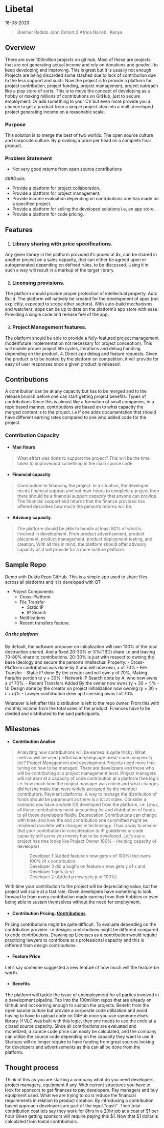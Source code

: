 # Libetal

16-08-2020

> Breimer Radido John
> Cohort 2
> Africa
> Nairobi, Kenya

## Overview
There are over 100million projects on git hub. Most of these are projects that are not generating actual income and rely on donations and goodwill to keep developing and improving. This is great but it is usually not enough. Projects are being discarded some stashed due to lack of contribution due to the less support and such. 
Now the project is to provide a platform for project contribution, project funding, project management, project outreach like a play store of sorts. This is to move the concept of developing as a hobby or making millions of contributions on GitHub, just to secure employment. Or add something to your CV but even more provide you a chance to get a product from a simple project idea into a multi developed project generating income on a reasonable scale. 

### Purpose
This solution is to merge the best of two worlds. The open source culture and corporate culture. 
By providing a price per head on a complete final product. 

### Problem Statement
- Not very good returns from open source contributions  

###Goals
- Provide a platform for project collaboration.
- Provide a platform for project management.
- Provide income evaluation depending on contributions one has made on a specified project. 
- Provide a platform for selling the developed solutions i.e, an app store.
- Provide a platform for code pricing.

## Features 
1. ### Library sharing with price specifications. 
Any given library in the platform provided it’s priced at $x, can be shared in another 
project on a sales capacity, 
that can either be agreed upon or autogenerated depending on defined rules, to be discussed. 
Using it in such a way will result in a markup of the target library.

2. ### Licensing provisions. 
The platform should provide proper protection of intellectual property. 
Auto Build.
The platform will natively be created for the development of apps (not explicitly, 
expected to scope other sectors).  With auto-build mechanisms and watchers, 
apps can be up to date on the platform’s app store with ease. 
Providing a single code and release feel of the app. 

3. ### Project Management features.
The platform should be able to provide a fully-featured project management 
model(future implementation not necessary for project conception). 
This will enable proper project life cycles, iterations and debug 
handling depending on the product.
4. Direct app debug and feature requests. 
Given the product is to be hosted by the platform on competition, 
it will provide for easy of user responses once a given product is released. 

## Contributions
A contribution can be at any capacity but has to be merged and to the release brunch before one can start getting project benefits. 
Types of contributions
Since this is almost like a formation of small companies, in a repo based manner, contributions are based on to what capacity the merged content is to the project. i.e if one adds documentation that should have different earning rates compared to one who added code for the project. 

### Contribution Capacity
- #### Man Hours
> What effort was done to support the project? 
This will be the time taken to improve/add something in the main source code.

- #### Financial capacity
> Contribution to financing the project.
In a situation, the developer needs financial support and not man-hours to 
complete a project then there should be a financial support capacity that anyone can provide. 
The financial support and returns that the finance provided has offered describes how much the person’s returns will be.

- #### Advisory capacity.
> The platform should be able to handle at least 80% of what is involved in development. 
From product advertisement, product placement, product management, product deployment testing, and creation. 
With all this in mind, the platform should offer advisory capacity as it will provide for a more mature platform. 

## Sample Repo
Demo with Dukto Repo GitHub.
This is a simple app used to share files across all platforms and it is developed with QT
- Project Components
    - Cross-Platform
    - File Transfer 
	    - Static IP
	    - IP Search
	- Notifications
    - Recent transfers feature.
##### On the platform 
By default, the software proposer on initialization will own 100% of the total destruction shared. 
And a fixed 20-30% or X%(TBD) share i.e and leaving 70-80% share to contributions.
20-30% is just with respect to owning the base Ideology and secure the person’s Intellectual Property. 
    - Cross-Platform contribution was done by X and will now own, x of  70%
    - File Transfer
        - Static IP done By the creator and will own y of 70%. Making hers/his portion to y + 30%
        - Network IP Search done by A, who now owns a of 70%. 
    - Recent Transfers Added By the owner now owns (y + 30 + r)%
    - UI Design done by the creator on project initialization now owning (y + 30 + r + u)%
    - Lawyer contribution drew up Licensing owns l of 70%


Whatever is left after this distribution is left to the repo owner. 
From this with monthly income from the total sales of the product. 
Finances have to be divided and distributed to the said participants.

## Milestones
- #### Contribution Analise
>Analyzing how contributions will be earned is quite tricky. What metrics will be used
 performance/language used/ code complexity etc?
Project Management and development
Projects need more fine-tuning on how to be managed.
There are developers and those who will be contributing at a project management level. Project managers will not earn at a capacity of code contribution at a platform time logic i.e. how much time the project manager was online and what changes did he/she make that were widely accepted by the member contributors. 
Payment platforms.
A way to manage the distribution of funds should be paramount as there is a lot at stake. Consider a scenario you have a whole OS developed from the platform, i.e. Linux, all those contributions need accounting for and distribution of funds to all those developers fluidly.
Deprecation
Contributions can change with time, and how the and contribution one committed might be rendered obsolete with changes in technology. Thus a way to ensure that your contribution in consideration to IP guidelines or code capacity still earns you money has to be developed. Let’s say a project has tree looks like
Project Owner 100% - (helping capacity of developer)
>> Developer 1 (Added feature x now gets x of 100%) but owns 100% of x contribution  
>> Developer 3 did a bugfix on feature x now gets y of x and Developer 1 gets (x-y)  
>> Developer 2 (Added p now gets p of 100%)

With time your contribution to the project will be depreciating value, 
but the project will scale at a fast rate. Given developers have something to look forward to 
from every contribution made earning from their hobbies or even being able to sustain 
themselves without the need for employment.

- #### Contribution Pricing. [Contributions](modules/repos/contributions/README.md)
Pricing contributions might be quite difficult. To evaluate depending on the contribution provider. 
i.e designs contributions might be different compared to code contributions. 
Drawing up Licenses as a contribution would require practicing lawyers to contribute 
at a professional capacity and this is different from design contributions. 

- #### Feature Price
Let’s say someone suggested a new feature of how much will the feature be worth.

- #### Benefits
The platform will tackle the issue of unemployment for all parties involved in a development pipeline. 
Tap into the 100million repos that are already on Github and not earning enough to sustain the projects. 
Benefit from the open source culture but provide a corporate code utilization and avoid having to
have to upload code on GitHub once you use someone else’s library. 
If VLC was built with this logic, then one needs to use the code at a closed source capacity. 
Since all contributions are evaluated and monetized, 
a source code price can easily be calculated, and the company can utilize 
the source code depending on the capacity they want to use it. 
Startups will no longer require to have funding from great sources looking for developers 
and advertisements as this can all be done from the platform. 


## Thought process
Think of this as you are starting a company what do you need 
developers, project managers, equipment if any. 
With current structures you have to look for sponsors to get finances to pay developers. 
Pay managers and buy equipment used. 
What we are trying to do is reduce the financial requirements in relation to product creation. 
By introducing a contribution based approach developers are part of the input "cash".
Their total contribution cost lets say they work for 8hrs in a 20hr job at a cost of $1 per hour
Given getting sponsors will require paying this $1. Now that $1 dollar is calculated from toatal 
contributions.